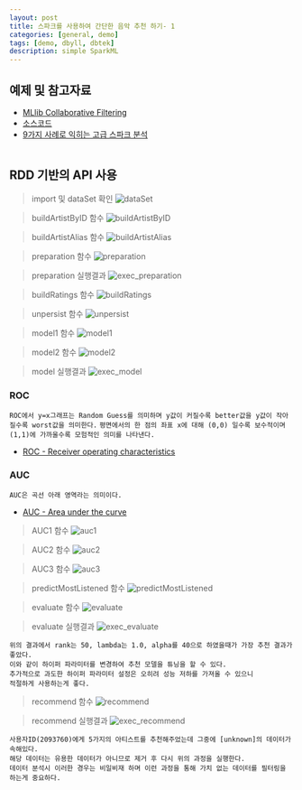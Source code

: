 ```yaml
---
layout: post
title: 스파크를 사용하여 간단한 음악 추천 하기- 1
categories: [general, demo]
tags: [demo, dbyll, dbtek]
description: simple SparkML
---
```


## 예제 및 참고자료
- [MLlib Collaborative Filtering](https://doroci.github.io/general/demo/2017/05/16/SparkML-CF.html)
- [소스코드](https://github.com/sryza/aas)
- [9가지 사례로 익히는 고급 스파크 분석](http://www.kyobobook.co.kr/product/detailViewKor.laf?ejkGb=KOR&mallGb=KOR&barcode=9788968482892&orderClick=LEA&Kc=)
<br><br>

## RDD 기반의 API 사용

> import 및 dataSet 확인
![dataSet](/image/spark/advancedWithSpark/importAndDataSet.png)

> buildArtistByID 함수
![buildArtistByID](/image/spark/advancedWithSpark/buildArtistByID.png)

> buildArtistAlias 함수
![buildArtistAlias](/image/spark/advancedWithSpark/buildArtistAlias.png)

> preparation 함수
![preparation](/image/spark/advancedWithSpark/preparation.png)

> preparation 실행결과
![exec_preparation](/image/spark/advancedWithSpark/exec_preparation.png)

> buildRatings 함수
![buildRatings](/image/spark/advancedWithSpark/buildRatings.png)

> unpersist 함수
![unpersist](/image/spark/advancedWithSpark/unpersist.png)

> model1 함수
![model1](/image/spark/advancedWithSpark/model1.png)

> model2 함수
![model2](/image/spark/advancedWithSpark/model2.png)

> model 실행결과
![exec_model](/image/spark/advancedWithSpark/exec_model.png)

### ROC
`ROC에서 y=x그래프는 Random Guess를 의미하며 y값이 커질수록 better값을 y값이 작아질수록 worst값을 의미한다.`
`평면에서의 한 점의 좌표 x에 대해 (0,0) 일수록 보수적이며 (1,1)에 가까울수록 모험적인 의미를 나타낸다.`
  - [ROC - Receiver operating characteristics](https://en.wikipedia.org/wiki/Receiver_operating_characteristic)

### AUC
`AUC은 곡선 아래 영역라는 의미이다.`
 - [AUC - Area under the curve](https://en.wikipedia.org/wiki/Area_under_the_curve_(pharmacokinetics))

> AUC1 함수
![auc1](/image/spark/advancedWithSpark/auc1.png)

> AUC2 함수
![auc2](/image/spark/advancedWithSpark/auc2.png)

> AUC3 함수
![auc3](/image/spark/advancedWithSpark/auc3.png)

> predictMostListened 함수
![predictMostListened](/image/spark/advancedWithSpark/predictMostListened.png)

> evaluate 함수 
![evaluate](/image/spark/advancedWithSpark/evaluate.png)

> evaluate 실행결과
![exec_evaluate](/image/spark/advancedWithSpark/exec_evaluate.png)
```
위의 결과에서 rank는 50, lambda는 1.0, alpha를 40으로 하였을때가 가장 추천 결과가 좋았다. 
이와 같이 하이퍼 파라미터를 변경하여 추천 모델을 튜닝을 할 수 있다.
추가적으로 과도한 하이퍼 파라미터 설정은 오히려 성능 저하를 가져올 수 있으니
적절하게 사용하는게 좋다.
```


> recommend 함수
![recommend](/image/spark/advancedWithSpark/recommend.png)

> recommend 실행결과
![exec_recommend](/image/spark/advancedWithSpark/exec_recommend.png)
```
사용자ID(2093760)에게 5가지의 아티스트를 추천해주었는데 그중에 [unknown]의 데이터가 속해있다.
해당 데이터는 유용한 데이터가 아니므로 제거 후 다시 위의 과정을 실행한다.
데이터 분석시 이러한 경우는 비일비재 하며 이런 과정을 통해 가치 없는 데이터를 필터링을 하는게 중요하다.
```




